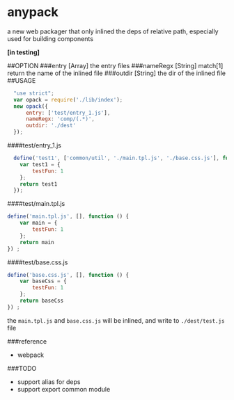 # anypack
a new web packager that only inlined the deps of relative path, especially used for building components


**[in testing]**

##OPTION
###entry [Array]
the entry files
###nameRegx [String]
match[1] return the name of the inlined file
###outdir [String]
the dir of the inlined file
##USAGE
```js
  "use strict";
  var opack = require('./lib/index');
  new opack({
      entry: ['test/entry_1.js'],
      nameRegx: 'comp/(.*)',
      outdir: './dest'
  });
```
####test/entry_1.js
```js
  define('test1', ['common/util', './main.tpl.js', './base.css.js'], function () {
    var test1 = {
        testFun: 1
    };
    return test1
  });
```
####test/main.tpl.js
```js
define('main.tpl.js', [], function () {
    var main = {
        testFun: 1
    };
    return main
}) ;
```
####test/base.css.js
```js
define('base.css.js', [], function () {
    var baseCss = {
        testFun: 1
    };
    return baseCss
}) ;
```
the `main.tpl.js` and `base.css.js` will be inlined, and write to `./dest/test.js` file

###reference
- webpack

###TODO
- support alias for deps
- support export common module
